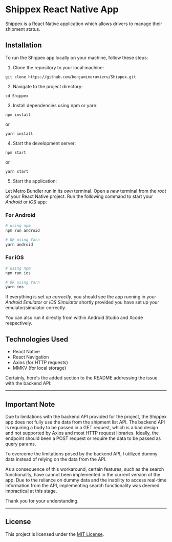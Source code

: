 # Shippex React Native App

Shippex is a React Native application which allows drivers to manage their shipment status.

## Installation

To run the Shippex app locally on your machine, follow these steps:

1. Clone the repository to your local machine:

```
git clone https://github.com/benjamineruvieru/Shippex.git
```

2. Navigate to the project directory:

```
cd Shippex
```

3. Install dependencies using npm or yarn:

```
npm install
```

or

```
yarn install
```

4. Start the development server:

```
npm start
```

or

```
yarn start
```

5. Start the application:

Let Metro Bundler run in its _own_ terminal. Open a _new_ terminal from the _root_ of your React Native project. Run the following command to start your _Android_ or _iOS_ app:

### For Android

```bash
# using npm
npm run android

# OR using Yarn
yarn android
```

### For iOS

```bash
# using npm
npm run ios

# OR using Yarn
yarn ios
```

If everything is set up _correctly_, you should see the app running in your _Android Emulator_ or _iOS Simulator_ shortly provided you have set up your emulator/simulator correctly.

You can also run it directly from within Android Studio and Xcode respectively.

## Technologies Used

- React Native
- React Navigation
- Axios (for HTTP requests)
- MMKV (for local storage)

Certainly, here's the added section to the README addressing the issue with the backend API:

---

## Important Note

Due to limitations with the backend API provided for the project, the Shippex app does not fully use the data from the shipment list API. The backend API is requiring a body to be passed in a GET request, which is a bad design and not supported by Axios and most HTTP request libraries. Ideally, the endpoint should been a POST request or require the data to be passed as query params.

To overcome the limitations posed by the backend API, I utilized dummy data instead of relying on the data from the API.

As a consequence of this workaround, certain features, such as the search functionality, have cannot been implemented in the current version of the app. Due to the reliance on dummy data and the inability to access real-time information from the API, implementing search functionality was deemed impractical at this stage.

Thank you for your understanding.

---

## License

This project is licensed under the [MIT License](LICENSE).
